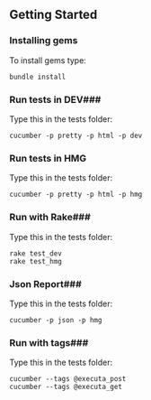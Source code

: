 ## Getting Started ##

### Installing gems ###
To install gems type:
```shell
bundle install
```

### Run tests in DEV###
Type this in the tests folder:
```shell
cucumber -p pretty -p html -p dev
```
### Run tests in HMG ###
Type this in the tests folder:
```shell
cucumber -p pretty -p html -p hmg
```

### Run with Rake###
Type this in the tests folder:
```shell
rake test_dev
rake test_hmg
```

### Json Report###
Type this in the tests folder:
```shell
cucumber -p json -p hmg
```

### Run with tags###
Type this in the tests folder:
```shell
cucumber --tags @executa_post
cucumber --tags @executa_get
```
